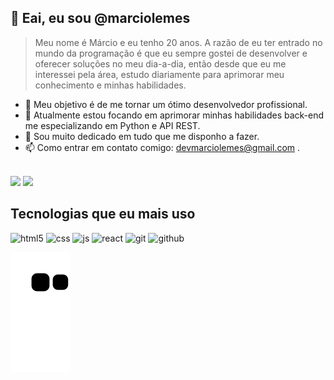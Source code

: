 ## 👋 Eai, eu sou @marciolemes
<blockquote>Meu nome é Márcio e eu tenho 20 anos. A razão de eu ter entrado no mundo da programação é que eu sempre gostei de desenvolver e oferecer soluções no meu dia-a-dia, então desde que eu me interessei pela área, estudo diariamente para aprimorar meu conhecimento e minhas habilidades. </blockquote>

- 👀 Meu objetivo é de me tornar um ótimo desenvolvedor profissional. 
- 🌱 Atualmente estou focando em aprimorar minhas habilidades back-end me especializando em Python e API REST.
- 💞️ Sou muito dedicado em tudo que me disponho a fazer.
- 📫 Como entrar em contato comigo: devmarciolemes@gmail.com .
<br></br>
<div>
  <img height="180em" src="https://github-readme-stats-sigma-five.vercel.app/api?username=marcinlemes&count_private=true&show_icons=true&theme=tokyonight"/>
  <img heigt="180em" src="https://github-readme-stats-sigma-five.vercel.app/api/top-langs/?username=marcinlemes&layout=compact&theme=tokyonight"/>  
</div>

## Tecnologias que eu mais uso
<div style='display: inline_block'>
<img  alt="html5" src="https://img.shields.io/badge/HTML5-E34F26?style=for-the-badge&logo=html5&logoColor=white" />
<img  alt="css" src="https://img.shields.io/badge/CSS3-1572B6?style=for-the-badge&logo=css3&logoColor=white" />
<img  alt="js" src="https://img.shields.io/badge/JavaScript-F7DF1E?style=for-the-badge&logo=javascript&logoColor=black" />
<img  alt="react" src="https://img.shields.io/badge/React-20232A?style=for-the-badge&logo=react&logoColor=61DAFB" />
<img  alt="git" src="https://img.shields.io/badge/Git-F05032?style=for-the-badge&logo=git&logoColor=white" />
<img  alt="github" src="https://img.shields.io/badge/GitHub-0D1117?style=for-the-badge&logo=github&logoColor=white" />
</div>

![Snake animation](https://github.com/marcinlemes/marcinlemes/blob/output/github-contribution-grid-snake.svg)
